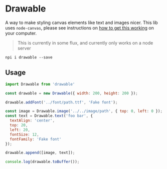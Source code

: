 # Drawable

A way to make styling canvas elements like text and images nicer. This lib uses `node-canvas`, please see instructions on [how to get this working](https://github.com/Automattic/node-canvas#installation) on your computer.

> This is currently in some flux, and currently only works on a node server

```
npi i drawable --save
```

## Usage

```javascript
import Drawable from 'drawable'

const drawable = new Drawable({ width: 200, height: 200 });

drawable.addFont('../font/path.ttf', 'Fake font');

const image = Drawable.image('../../image/path', { top: 0, left: 0 });
const text = Drawable.text('foo bar', {
  textAlign: 'center',
  top: 20,
  left: 20,
  fontSize: 12,
  fontFamily: 'Fake font'
});

drawable.append([image, text]);

console.log(drawable.toBuffer());
```
